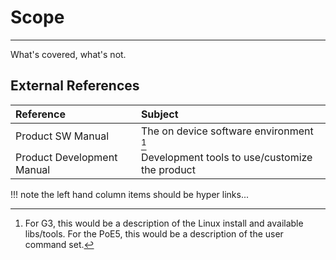 # Scope
---

What's covered, what's not.


## External References

| Reference                  | Subject                                                        |
| :------------------------- | :------------------------------------------------------------- |
| Product SW Manual          | The on device software environment [^1] |
| Product Development Manual | Development tools to use/customize the product                 |


[^1]: For G3, this would be a description of the Linux install and available libs/tools.
For the PoE5, this would be a description of the user command set.


!!! note
    the left hand column items should be hyper links...
